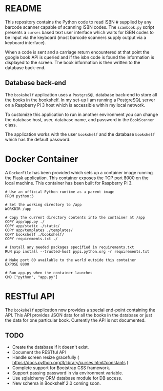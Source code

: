 # README

This repository contains the Python code to read ISBN # supplied by any barcode scanner capable of scanning ISBN codes. The `scanbook.py` script presents a `curses` based text user interface which waits for ISBN codes to be input via the keyboard (most barcode scanners supply output via a keyboard interface). 

When a code is sent and a carriage return encountered at that point the google book API is queried and if the isbn code is found the information is displayed to the screen. The book information is then written to the database back-end.

## Database back-end

The `bookshelf` application uses a `PostgreSQL` database back-end to store all the books in the bookshelf. In my set-up I am running a PostgreSQL server on a Raspberry Pi 3 host which is accessible within my local network.

To customize this application to run in another environment you can change the database host, user, database name, and password in the  `BookScanner` class.

The application works with the user `bookshelf` and the database `bookshelf` which has the default password.

# Docker Container

A `DockerFile` has been provided which sets up a container image running the Flask application. This container exposes the TCP port 8000 on the local machine. This container has been built for Raspberry Pi 3.

    # Use an official Python runtime as a parent image
    FROM python:3
    
    # Set the working directory to /app
    WORKDIR /app
    
    # Copy the current directory contents into the container at /app
    COPY app/app.py ./
    COPY app/static ./static/
    COPY app/templates ./templates/
    COPY bookshelf ./bookshelf/
    COPY requirements.txt ./
    
    # Install any needed packages specified in requirements.txt
    RUN pip install --trusted-host pypi.python.org -r requirements.txt
    
    # Make port 80 available to the world outside this container
    EXPOSE 8000
    
    # Run app.py when the container launches
    CMD ["python", "app.py"]

# RESTful API

The `bookshelf` application now provides a special end-point containing the API. This API provides JSON data for all the books in the database or just the data for one particular book. Currently the API is not documented.

## TODO

* Create the database if it doesn't exist.
* Document the RESTful API
* Handle screen resize gracefully ( https://docs.python.org/3/library/curses.html#constants )
* Complete support for Bootstrap CSS framework.
* Support passing password in via environment variable.
* Use sqlalchemy ORM database module for DB access.
* New schema in Bookshelf 2.0 coming soon.
